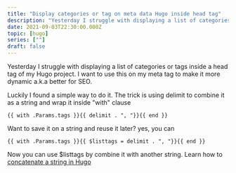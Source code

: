 ```yaml
---
title: "Display categories or tag on meta data Hugo inside head tag"
description: "Yesterday I struggle with displaying a list of categories or tags inside a head tag of my Hugo project. I want to use this on my meta tag to make it more dynamic a.k.a better for SEO."
date: 2021-09-03T22:30:00.000Z
topic: [hugo]
series: [""]
draft: false
---
```

Yesterday I struggle with displaying a list of categories or tags inside a head tag of my Hugo project. I want to use this on my meta tag to make it more dynamic a.k.a better for SEO. 

Luckily I found a simple way to do it. The trick is using delimit to combine it as a string and wrap it inside "with" clause

```
{{ with .Params.tags }}{{ delimit . ", "}}{{ end }}
```

Want to save it on a string and reuse it later?
yes, you can
```
{{ with .Params.tags }}{{ $listtags = delimit . ", "}}{{ end }}
```

Now you can use $listtags by combine it with another string.
Learn how to [concatenate a string in Hugo](https://onebite.dev/how-to-concatenate-string-on-hugo-ssg/)





